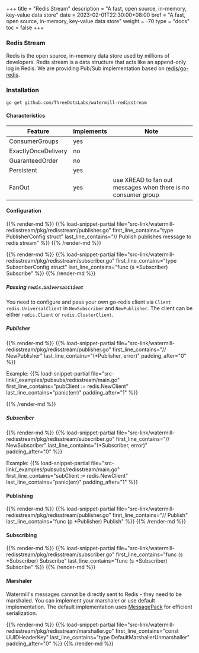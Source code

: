 +++
title = "Redis Stream"
description = "A fast, open source, in-memory, key-value data store"
date = 2023-02-01T22:30:00+08:00
bref = "A fast, open source, in-memory, key-value data store"
weight = -70
type = "docs"
toc = false
+++

### Redis Stream

Redis is the open source, in-memory data store used by millions of developers. Redis stream is a data structure that acts like an append-only log in Redis. We are providing Pub/Sub implementation based on [redis/go-redis](https://github.com/redis/go-redis).

### Installation

    go get github.com/ThreeDotsLabs/watermill-redisstream

#### Characteristics

| Feature | Implements | Note |
| ------- | ---------- | ---- |
| ConsumerGroups | yes | |
| ExactlyOnceDelivery | no | |
| GuaranteedOrder | no | |
| Persistent | yes | |
| FanOut | yes | use XREAD to fan out messages when there is no consumer group |

#### Configuration
{{% render-md %}}
{{% load-snippet-partial file="src-link/watermill-redisstream/pkg/redisstream/publisher.go" first_line_contains="type PublisherConfig struct" last_line_contains="// Publish publishes message to redis stream" %}}
{{% /render-md %}}

{{% render-md %}}
{{% load-snippet-partial file="src-link/watermill-redisstream/pkg/redisstream/subscriber.go" first_line_contains="type SubscriberConfig struct" last_line_contains="func (s *Subscriber) Subscribe" %}}
{{% /render-md %}}

##### Passing `redis.UniversalClient`

You need to configure and pass your own go-redis client via `Client redis.UniversalClient` in `NewSubscriber` and `NewPublisher`. The client can be either `redis.Client` or `redis.ClusterClient`.

##### Publisher
{{% render-md %}}
{{% load-snippet-partial file="src-link/watermill-redisstream/pkg/redisstream/publisher.go" first_line_contains="// NewPublisher" last_line_contains="(*Publisher, error)" padding_after="0" %}}

Example:
{{% load-snippet-partial file="src-link/_examples/pubsubs/redisstream/main.go" first_line_contains="pubClient := redis.NewClient" last_line_contains="panic(err)" padding_after="1" %}}

{{% /render-md %}}

##### Subscriber
{{% render-md %}}
{{% load-snippet-partial file="src-link/watermill-redisstream/pkg/redisstream/subscriber.go" first_line_contains="// NewSubscriber" last_line_contains="(*Subscriber, error)" padding_after="0" %}}

Example:
{{% load-snippet-partial file="src-link/_examples/pubsubs/redisstream/main.go" first_line_contains="subClient := redis.NewClient" last_line_contains="panic(err)" padding_after="1" %}}

#### Publishing

{{% render-md %}}
{{% load-snippet-partial file="src-link/watermill-redisstream/pkg/redisstream/publisher.go" first_line_contains="// Publish" last_line_contains="func (p *Publisher) Publish" %}}
{{% /render-md %}}

#### Subscribing

{{% render-md %}}
{{% load-snippet-partial file="src-link/watermill-redisstream/pkg/redisstream/subscriber.go" first_line_contains="func (s *Subscriber) Subscribe" last_line_contains="func (s *Subscriber) Subscribe" %}}
{{% /render-md %}}

#### Marshaler

Watermill's messages cannot be directly sent to Redis - they need to be marshaled. You can implement your marshaler or use default implementation. The default implementation uses [MessagePack](https://msgpack.org/index.html) for efficient serialization.

{{% render-md %}}
{{% load-snippet-partial file="src-link/watermill-redisstream/pkg/redisstream/marshaller.go" first_line_contains="const UUIDHeaderKey" last_line_contains="type DefaultMarshallerUnmarshaller" padding_after="0" %}}
{{% /render-md %}}
